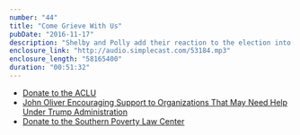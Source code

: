 ```yaml
---
number: "44"
title: "Come Grieve With Us"
pubDate: "2016-11-17"
description: "Shelby and Polly add their reaction to the election into the void of constant analysis and chatter. Also it's mostly talking about feelings."
enclosure_link: "http://audio.simplecast.com/53184.mp3"
enclosure_length: "58165400"
duration: "00:51:32"
---
```

- [Donate to the ACLU](https://action.aclu.org/secure/donate-to-aclu)
- [John Oliver Encouraging Support to Organizations That May Need Help Under Trump Administration](https://youtu.be/-rSDUsMwakI)
- [Donate to the Southern Poverty Law Center](https://donate.splcenter.org/sslpage.aspx?pid=463)